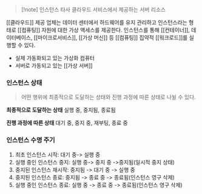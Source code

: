 > [!note] 인스턴스
> 타사 클라우드 서비스에서 제공하는 서버 리소스

[[클라우드]] 제공 업체는 데이터 센터에서 하드웨어를 유지 관리하고 인스턴스라는 형태로 [[컴퓨팅]] 자원에 대한 가상 액세스를 제공한다.
인스턴스를 통해 [[컨테이너]], 데이터베이스, [[마이크로서비스]], [[가상 머신]] 등 [[컴퓨팅]] 집약적 [[워크로드]]를 실행할 수 있다.

- 실제 가동화되고 있는 가상화 컴퓨터
- 서버로 가동되고 있는 [[가상 서버]]

### 인스턴스 상태
> 어떤 행위에 최종적으로 도달하는 상태와 진행 과정에 따른 상태로 나뉠 수 있다.

**최종적으로 도달하는 상태**
실행 중, 중지됨, 종료됨

**진행 과정에 따른 상태**
대기 중, 중지 중, 재부팅, 종료 중

### 인스턴스 수명 주기
1. 최초 인스턴스 시작: 대기 중-> 실행 중
2. 실행 중인 인스턴스 중지: 실행 중-> 중지 중 ->중지됨(일시적 중지 상태)
3. 중지된 인스턴스 재시작: 중지됨 -> 대기 중 -> 실행 중
4. 중지된 인스턴스 종료: 중지됨 -> 종료 중 -> 종료됨(인스턴스 영구 삭제)
5. 실행 중인 인스턴스 종료: 실행 중 -> 종료 중 -> 종료됨(인스턴스 영구 삭제)

